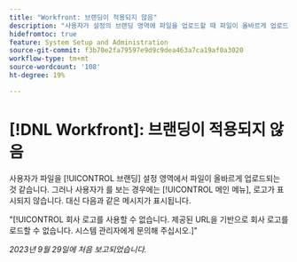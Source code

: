 ```yaml
---
title: "Workfront: 브랜딩이 적용되지 않음"
description: "사용자가 설정의 브랜딩 영역에 파일을 업로드할 때 파일이 올바르게 업로드되는 것 같습니다. 그러나 사용자가 메인 메뉴를 보면 로고가 표시되지 않습니다. 대신 오류 메시지가 표시됩니다."
hidefromtoc: true
feature: System Setup and Administration
source-git-commit: f3b70e2fa79597e9d9c9dea463a7ca19af0a3020
workflow-type: tm+mt
source-wordcount: '108'
ht-degree: 19%

---
```



# [!DNL Workfront]: 브랜딩이 적용되지 않음

사용자가 파일을 [!UICONTROL 브랜딩] 설정 영역에서 파일이 올바르게 업로드되는 것 같습니다. 그러나 사용자가 를 보는 경우에는 [!UICONTROL 메인 메뉴], 로고가 표시되지 않습니다. 대신 다음과 같은 메시지가 표시됩니다.

&quot;[!UICONTROL 회사 로고를 사용할 수 없습니다. 제공된 URL을 기반으로 회사 로고를 로드할 수 없습니다. 시스템 관리자에게 문의해 주십시오.]&quot;

_2023년 9월 29일에 처음 보고되었습니다._
